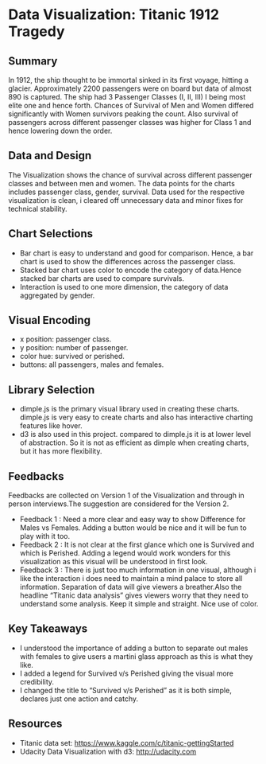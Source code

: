 # Data Visualization: Titanic 1912 Tragedy #
 
## Summary ##
In 1912, the ship thought to be immortal sinked in its first voyage, hitting a glacier.
Approximately 2200 passengers were on board but data of almost 890 is captured.
The ship had 3 Passenger Classes (I, II, III) I being most elite one and hence forth.
Chances of Survival of Men and Women differed significantly with Women survivors peaking the count. Also survival of passengers across different passenger classes was higher for Class 1 and hence lowering down the order.

## Data and Design ##
The Visualization shows the chance of survival across different passenger classes and between men and women. The data points for the charts includes passenger class, gender, survival.
Data used for the respective visualization is clean, i cleared off unnecessary data and minor fixes for technical stability.  
## Chart Selections ##
* Bar chart is easy to understand and good for comparison. Hence, a bar chart is used to show the differences across the passenger class.
* Stacked bar chart uses color to encode the category of data.Hence stacked bar charts are used to compare survivals.
* Interaction is used to one more dimension, the category of data aggregated by gender.
## Visual Encoding ##
* x position: passenger class.
* y position: number of passenger.
* color hue: survived or perished.
* buttons: all passengers, males and females.
## Library Selection ##
* dimple.js is the primary visual library used in creating these charts. dimple.js is very easy to create charts and also has interactive charting features like hover.
* d3 is also used in this project. compared to dimple.js it is at lower level of abstraction. So it is not as efficient as dimple when creating charts, but it has more flexibility.
## Feedbacks ##
Feedbacks are collected on Version 1 of the Visualization and through in person interviews.The suggestion are considered for the Version 2.
* Feedback 1 : Need a more clear and easy way to show Difference for Males vs Females. Adding a button would be nice and it will be fun to play with it too.
* Feedback 2 : It is not clear at the first glance which one is Survived and which is  Perished. Adding a legend would work wonders for this visualization as this visual will be understood in first look.
* Feedback 3 : There is just too much information in one visual, although i like the interaction i does need to maintain a mind palace to store all information.
Separation of data will give viewers a breather.Also the headline “Titanic data analysis” gives viewers worry that they need to understand some analysis.
Keep it simple and straight. Nice use of color.
## Key Takeaways ##
   * I understood the importance of adding a button to separate out males with females to give users a martini glass approach as this is what they like. 
   * I added a legend for Survived v/s Perished giving the visual more credibility.
   * I changed the title to “Survived v/s Perished” as it is both simple, declares just one action and catchy.
## Resources ##
   * Titanic data set: https://www.kaggle.com/c/titanic-gettingStarted
   * Udacity Data Visualization with d3: http://udacity.com

